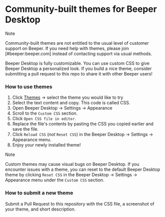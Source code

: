 # Community-built themes for Beeper Desktop

> [!NOTE]
> Community-built themes are not entitled to the usual level of customer support on Beeper. If you need help with themes, please join [#beeper:beeper.com] instead of contacting support via usual methods.

Beeper Desktop is fully customizable. You can use custom CSS to give Beeper Desktop a personalized look. If you build a nice theme, consider submitting a pull request to this repo to share it with other Beeper users!


### How to use themes
1. Click [Themes](./current-v4) → select the theme you would like to try
2. Select the text content and copy. This code is called CSS.
3. Open Beeper Desktop → Settings → Appearance
4. Scroll to the `Custom CSS` section.
5. Click `Open CSS file in editor`.
6. Replace the file's contents by pasting the CSS you copied earlier and save the file.
7. Click `Reload CSS` (*not* `Reset CSS`) in the Beeper Desktop → Settings → Appearance menu.
8. Enjoy your newly installed theme!

> [!NOTE]
> Custom themes may cause visual bugs on Beeper Desktop. If you encounter issues with a theme, you can reset to the default Beeper Desktop theme by clicking `Reset CSS` in the Beeper Desktop → Settings → Appearance menu under the `Custom CSS` section.


### How to submit a new theme

Submit a Pull Request to this repository with the CSS file, a screenshot of your theme, and short description.
